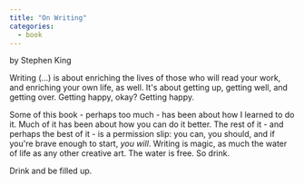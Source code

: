 ```yaml
---
title: "On Writing"
categories:
  - book
---
```

by Stephen King

Writing (...) is about enriching the lives of those who will read your work, and enriching your own life, as well. It's about getting up, getting well, and getting over. Getting happy, okay? Getting happy.

Some of this book - perhaps too much - has been about how I learned to do it. Much of it has been about how you can do it better. The rest of it - and perhaps the best of it - is a permission slip: you can, you should, and if you're brave enough to start, *you will*. Writing is magic, as much the water of life as any other creative art. The water is free. So drink.

Drink and be filled up.
